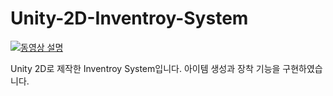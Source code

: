 # Unity-2D-Inventroy-System
[![동영상 설명](https://img.youtube.com/vi/feiWQlQ1I5c/0.jpg)](https://www.youtube.com/watch?v=feiWQlQ1I5c)

Unity 2D로 제작한 Inventroy System입니다. 아이템 생성과 장착 기능을 구현하였습니다.
